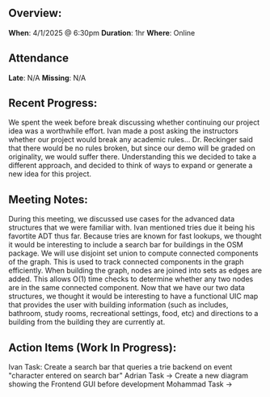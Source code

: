 ## Overview:

**When**: 4/1/2025 @ 6:30pm
**Duration**: 1hr
**Where**: Online

## Attendance

**Late**: N/A
**Missing**: N/A

## Recent Progress:

We spent the week before break discussing whether continuing our project idea was a worthwhile effort. Ivan made a post asking the instructors whether our project would break any academic rules... Dr. Reckinger said that there would be no rules broken, but since our demo will be graded on originality, we would suffer there.
Understanding this we decided to take a different approach, and decided to think of ways to expand or generate a new idea for this project.

## Meeting Notes:

During this meeting, we discussed use cases for the advanced data structures that we were familiar with. Ivan mentioned tries due it being his favortite ADT thus far. Because tries are known for fast lookups, we thought it would be interesting to include a search bar for buildings in the OSM package.
We will use disjoint set union to compute connected components of the graph. This is used to track connected components in the graph efficiently. When building the graph, nodes are joined into sets as edges are added. This allows O(1) time checks to determine whether any two nodes are in the same connected component.
Now that we have our two data structures, we thought it would be interesting to have a functional UIC map that provides the user with building information (such as includes, bathroom, study rooms, recreational settings, food, etc) and directions to a building from the building they are currently at.

## Action Items (Work In Progress):

Ivan Task: Create a search bar that queries a trie backend on event "character entered on search bar"
Adrian Task -> Create a new diagram showing the Frontend GUI before development
Mohammad Task -> <Include your tasks here>
